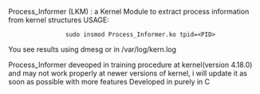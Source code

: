Process_Informer (LKM) : a Kernel Module to extract process information from kernel structures
              USAGE:
              
                    sudo insmod Process_Informer.ko tpid=<PID>
                    
You see results using dmesg or in /var/log/kern.log

Process_Informer deveoped in training procedure at kernel(version 4.18.0) and may not work properly at newer versions of kernel, i will update it as soon as possible with more features
Developed in purely in C


